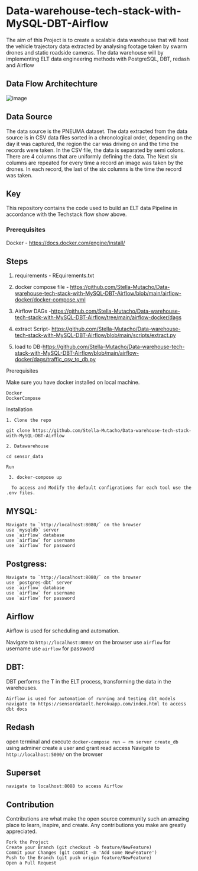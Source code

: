 # Data-warehouse-tech-stack-with-MySQL-DBT-Airflow
The aim of this Project is to create a scalable data warehouse that will host the vehicle trajectory data extracted by analysing footage taken by swarm drones and static roadside cameras. The data warehouse will by implementing ELT data engineering methods with PostgreSQL, DBT, redash and Airflow 

## Data Flow Architechture
![image](https://user-images.githubusercontent.com/53911989/180662771-b93fc050-fb76-40ab-a5b9-814d34c16bac.png)
## Data Source
The data source is the PNEUMA dataset. The data extracted from the data source is in CSV data files sorted in a chronological order, depending on the day it was captured, the region the car was driving on and the time the records were taken. In the CSV file, the data is separated by semi colons. There are 4 columns that are uniformly defining the data. The Next six columns are repeated for every time a record an image was taken by the drones. In each record, the last of the six columns is the time the record was taken.

## Key
This repository contains the code used to build an ELT data Pipeline in accordance with the Techstack flow show above.

### Prerequisites

Docker - https://docs.docker.com/engine/install/ 

## Steps

1. requirements - REquirements.txt

2. docker compose file - https://github.com/Stella-Mutacho/Data-warehouse-tech-stack-with-MySQL-DBT-Airflow/blob/main/airflow-docker/docker-compose.yml

3. Airflow DAGs -https://github.com/Stella-Mutacho/Data-warehouse-tech-stack-with-MySQL-DBT-Airflow/tree/main/airflow-docker/dags

4. extract Script- https://github.com/Stella-Mutacho/Data-warehouse-tech-stack-with-MySQL-DBT-Airflow/blob/main/scripts/extract.py

5. load to DB-https://github.com/Stella-Mutacho/Data-warehouse-tech-stack-with-MySQL-DBT-Airflow/blob/main/airflow-docker/dags/traffic_csv_to_db.py


Prerequisites

Make sure you have docker installed on local machine.

    Docker
    DockerCompose

Installation

    1. Clone the repo

    git clone https://github.com/Stella-Mutacho/Data-warehouse-tech-stack-with-MySQL-DBT-Airflow 

    2. Datawarehouse

    cd sensor_data

    Run

     3. docker-compose up

      To access and Modify the default configrations for each tool use the .env files.

## MYSQL:

    Navigate to `http://localhost:8080/` on the browser
    use `mysqldb` server
    use `airflow` database
    use `airflow` for username
    use `airflow` for password

## Postgress:

    Navigate to `http://localhost:8080/` on the browser
    use `postgres-dbt` server
    use `airflow` database
    use `airflow` for username
    use `airflow` for password

## Airflow

Airflow is used for scheduling and automation.

Navigate to `http://localhost:8080/` on the browser
use `airflow` for username
use `airflow` for password

## DBT:

DBT performs the T in the ELT process, transforming the data in the warehouses.

    Airflow is used for automation of running and testing dbt models
    navigate to https://sensordataelt.herokuapp.com/index.html to access dbt docs

## Redash

open terminal and execute `docker-compose run — rm server create_db`
using adminer create a user and grant read access
Navigate to `http://localhost:5000/` on the browser

## Superset

    navigate to localhost:8088 to access Airflow

## Contribution

Contributions are what make the open source community such an amazing place to learn, inspire, and create. Any contributions you make are greatly appreciated.

    Fork the Project
    Create your Branch (git checkout -b feature/NewFeature)
    Commit your Changes (git commit -m 'Add some NewFeature')
    Push to the Branch (git push origin feature/NewFeature)
    Open a Pull Request



